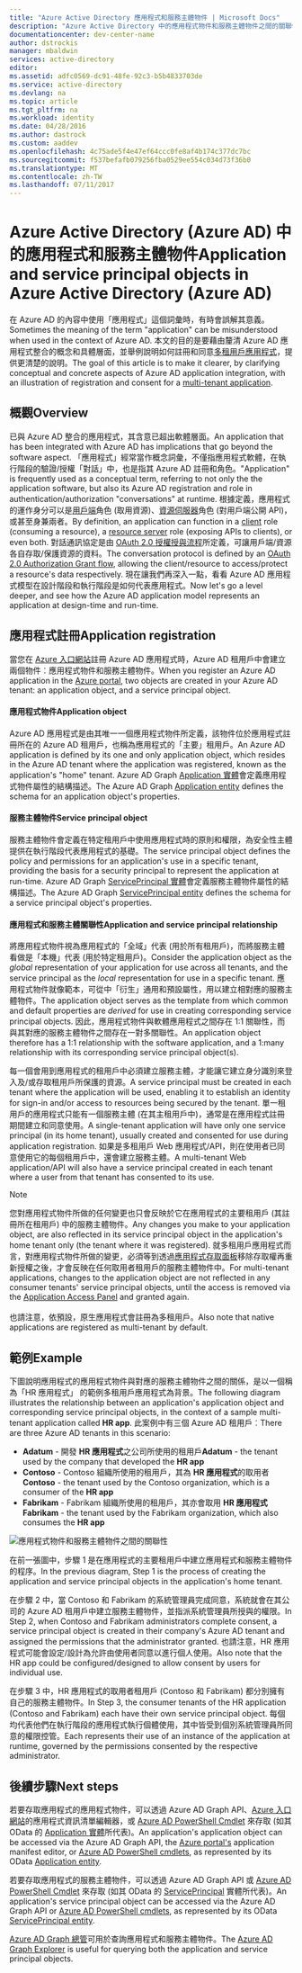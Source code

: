 ```yaml
---
title: "Azure Active Directory 應用程式和服務主體物件 | Microsoft Docs"
description: "Azure Active Directory 中的應用程式物件和服務主體物件之間的關聯性討論"
documentationcenter: dev-center-name
author: dstrockis
manager: mbaldwin
services: active-directory
editor: 
ms.assetid: adfc0569-dc91-48fe-92c3-b5b4833703de
ms.service: active-directory
ms.devlang: na
ms.topic: article
ms.tgt_pltfrm: na
ms.workload: identity
ms.date: 04/28/2016
ms.author: dastrock
ms.custom: aaddev
ms.openlocfilehash: 4c75ade5f4e47ef64ccc0fe8af4b174c377dc7bc
ms.sourcegitcommit: f537befafb079256fba0529ee554c034d73f36b0
ms.translationtype: MT
ms.contentlocale: zh-TW
ms.lasthandoff: 07/11/2017
---
```

# <a name="application-and-service-principal-objects-in-azure-active-directory-azure-ad"></a><span data-ttu-id="e0751-103">Azure Active Directory (Azure AD) 中的應用程式和服務主體物件</span><span class="sxs-lookup"><span data-stu-id="e0751-103">Application and service principal objects in Azure Active Directory (Azure AD)</span></span>
<span data-ttu-id="e0751-104">在 Azure AD 的內容中使用「應用程式」這個詞彙時，有時會誤解其意義。</span><span class="sxs-lookup"><span data-stu-id="e0751-104">Sometimes the meaning of the term "application" can be misunderstood when used in the context of Azure AD.</span></span> <span data-ttu-id="e0751-105">本文的目的是要藉由釐清 Azure AD 應用程式整合的概念和具體層面，並舉例說明如何註冊和同意[多租用戶應用程式](active-directory-dev-glossary.md#multi-tenant-application)，提供更清楚的說明。</span><span class="sxs-lookup"><span data-stu-id="e0751-105">The goal of this article is to make it clearer, by clarifying conceptual and concrete aspects of Azure AD application integration, with an illustration of registration and consent for a [multi-tenant application](active-directory-dev-glossary.md#multi-tenant-application).</span></span>

## <a name="overview"></a><span data-ttu-id="e0751-106">概觀</span><span class="sxs-lookup"><span data-stu-id="e0751-106">Overview</span></span>
<span data-ttu-id="e0751-107">已與 Azure AD 整合的應用程式，其含意已超出軟體層面。</span><span class="sxs-lookup"><span data-stu-id="e0751-107">An application that has been integrated with Azure AD has implications that go beyond the software aspect.</span></span> <span data-ttu-id="e0751-108">「應用程式」經常當作概念詞彙，不僅指應用程式軟體，在執行階段的驗證/授權「對話」中，也是指其 Azure AD 註冊和角色。</span><span class="sxs-lookup"><span data-stu-id="e0751-108">"Application" is frequently used as a conceptual term, referring to not only the the application software, but also its Azure AD registration and role in authentication/authorization "conversations" at runtime.</span></span> <span data-ttu-id="e0751-109">根據定義，應用程式的運作身分可以是[用戶端](active-directory-dev-glossary.md#client-application)角色 (取用資源)、[資源伺服器](active-directory-dev-glossary.md#resource-server)角色 (對用戶端公開 API)，或甚至身兼兩者。</span><span class="sxs-lookup"><span data-stu-id="e0751-109">By definition, an application can function in a [client](active-directory-dev-glossary.md#client-application) role (consuming a resource), a [resource server](active-directory-dev-glossary.md#resource-server) role (exposing APIs to clients), or even both.</span></span> <span data-ttu-id="e0751-110">對話通訊協定是由 [OAuth 2.0 授權授與流程](active-directory-dev-glossary.md#authorization-grant)所定義，可讓用戶端/資源各自存取/保護資源的資料。</span><span class="sxs-lookup"><span data-stu-id="e0751-110">The conversation protocol is defined by an [OAuth 2.0 Authorization Grant flow](active-directory-dev-glossary.md#authorization-grant), allowing the client/resource to access/protect a resource's data respectively.</span></span> <span data-ttu-id="e0751-111">現在讓我們再深入一點，看看 Azure AD 應用程式模型在設計階段和執行階段是如何代表應用程式。</span><span class="sxs-lookup"><span data-stu-id="e0751-111">Now let's go a level deeper, and see how the Azure AD application model represents an application at design-time and run-time.</span></span> 

## <a name="application-registration"></a><span data-ttu-id="e0751-112">應用程式註冊</span><span class="sxs-lookup"><span data-stu-id="e0751-112">Application registration</span></span>
<span data-ttu-id="e0751-113">當您在 [Azure 入口網站][AZURE-Portal]註冊 Azure AD 應用程式時，Azure AD 租用戶中會建立兩個物件︰應用程式物件和服務主體物件。</span><span class="sxs-lookup"><span data-stu-id="e0751-113">When you register an Azure AD application in the [Azure portal][AZURE-Portal], two objects are created in your Azure AD tenant: an application object, and a service principal object.</span></span>

#### <a name="application-object"></a><span data-ttu-id="e0751-114">應用程式物件</span><span class="sxs-lookup"><span data-stu-id="e0751-114">Application object</span></span>
<span data-ttu-id="e0751-115">Azure AD 應用程式是由其唯一一個應用程式物件所定義，該物件位於應用程式註冊所在的 Azure AD 租用戶，也稱為應用程式的「主要」租用戶。</span><span class="sxs-lookup"><span data-stu-id="e0751-115">An Azure AD application is defined by its one and only application object, which resides in the Azure AD tenant where the application was registered, known as the application's "home" tenant.</span></span> <span data-ttu-id="e0751-116">Azure AD Graph [Application 實體][AAD-Graph-App-Entity]會定義應用程式物件屬性的結構描述。</span><span class="sxs-lookup"><span data-stu-id="e0751-116">The Azure AD Graph [Application entity][AAD-Graph-App-Entity] defines the schema for an application object's properties.</span></span> 

#### <a name="service-principal-object"></a><span data-ttu-id="e0751-117">服務主體物件</span><span class="sxs-lookup"><span data-stu-id="e0751-117">Service principal object</span></span>
<span data-ttu-id="e0751-118">服務主體物件會定義在特定租用戶中使用應用程式時的原則和權限，為安全性主體提供在執行階段代表應用程式的基礎。</span><span class="sxs-lookup"><span data-stu-id="e0751-118">The service principal object defines the policy and permissions for an application's use in a specific tenant, providing the basis for a security principal to represent the application at run-time.</span></span> <span data-ttu-id="e0751-119">Azure AD Graph [ServicePrincipal 實體][AAD-Graph-Sp-Entity]會定義服務主體物件屬性的結構描述。</span><span class="sxs-lookup"><span data-stu-id="e0751-119">The Azure AD Graph [ServicePrincipal entity][AAD-Graph-Sp-Entity] defines the schema for a service principal object's properties.</span></span> 

#### <a name="application-and-service-principal-relationship"></a><span data-ttu-id="e0751-120">應用程式和服務主體關聯性</span><span class="sxs-lookup"><span data-stu-id="e0751-120">Application and service principal relationship</span></span>
<span data-ttu-id="e0751-121">將應用程式物件視為應用程式的「全域」代表 (用於所有租用戶)，而將服務主體看做是「本機」代表 (用於特定租用戶)。</span><span class="sxs-lookup"><span data-stu-id="e0751-121">Consider the application object as the *global* representation of your application for use across all tenants, and the service principal as the *local* representation for use in a specific tenant.</span></span> <span data-ttu-id="e0751-122">應用程式物件就像範本，可從中「衍生」通用和預設屬性，用以建立相對應的服務主體物件。</span><span class="sxs-lookup"><span data-stu-id="e0751-122">The application object serves as the template from which common and default properties are *derived* for use in creating corresponding service principal objects.</span></span> <span data-ttu-id="e0751-123">因此，應用程式物件與軟體應用程式之間存在 1:1 關聯性，而與其對應的服務主體物件之間存在一對多關聯性。</span><span class="sxs-lookup"><span data-stu-id="e0751-123">An application object therefore has a 1:1 relationship with the software application, and a 1:many relationship with its corresponding service principal object(s).</span></span>

<span data-ttu-id="e0751-124">每一個會用到應用程式的租用戶中必須建立服務主體，才能讓它建立身分識別來登入及/或存取租用戶所保護的資源。</span><span class="sxs-lookup"><span data-stu-id="e0751-124">A service principal must be created in each tenant where the application will be used, enabling it to establish an identity for sign-in and/or access to resources being secured by the tenant.</span></span> <span data-ttu-id="e0751-125">單一租用戶的應用程式只能有一個服務主體 (在其主租用戶中)，通常是在應用程式註冊期間建立和同意使用。</span><span class="sxs-lookup"><span data-stu-id="e0751-125">A single-tenant application will have only one service principal (in its home tenant), usually created and consented for use during application registration.</span></span> <span data-ttu-id="e0751-126">如果是多租用戶 Web 應用程式/API，則在使用者已同意使用它的每個租用戶中，還會建立服務主體。</span><span class="sxs-lookup"><span data-stu-id="e0751-126">A multi-tenant Web application/API will also have a service principal created in each tenant where a user from that tenant has consented to its use.</span></span>  

> [!NOTE]
> <span data-ttu-id="e0751-127">您對應用程式物件所做的任何變更也只會反映於它在應用程式的主要租用戶 (其註冊所在租用戶) 中的服務主體物件。</span><span class="sxs-lookup"><span data-stu-id="e0751-127">Any changes you make to your application object, are also reflected in its service principal object in the application's home tenant only (the tenant where it was registered).</span></span> <span data-ttu-id="e0751-128">就多租用戶應用程式而言，對應用程式物件所做的變更，必須等到透過[應用程式存取面板](https://myapps.microsoft.com)移除存取權再重新授權之後，才會反映在任何取用者租用戶的服務主體物件中。</span><span class="sxs-lookup"><span data-stu-id="e0751-128">For multi-tenant applications, changes to the application object are not reflected in any consumer tenants' service principal objects, until the access is removed via the [Application Access Panel](https://myapps.microsoft.com) and granted again.</span></span>
><br>  
> <span data-ttu-id="e0751-129">也請注意，依預設，原生應用程式會註冊為多租用戶。</span><span class="sxs-lookup"><span data-stu-id="e0751-129">Also note that native applications are registered as multi-tenant by default.</span></span>
> 
> 

## <a name="example"></a><span data-ttu-id="e0751-130">範例</span><span class="sxs-lookup"><span data-stu-id="e0751-130">Example</span></span>
<span data-ttu-id="e0751-131">下圖說明應用程式的應用程式物件與對應的服務主體物件之間的關係，是以一個稱為「HR 應用程式」 的範例多租用戶應用程式為背景。</span><span class="sxs-lookup"><span data-stu-id="e0751-131">The following diagram illustrates the relationship between an application's application object and corresponding service principal objects, in the context of a sample multi-tenant application called **HR app**.</span></span> <span data-ttu-id="e0751-132">此案例中有三個 Azure AD 租用戶︰</span><span class="sxs-lookup"><span data-stu-id="e0751-132">There are three Azure AD tenants in this scenario:</span></span> 

* <span data-ttu-id="e0751-133">**Adatum** - 開發 **HR 應用程式**之公司所使用的租用戶</span><span class="sxs-lookup"><span data-stu-id="e0751-133">**Adatum** - the tenant used by the company that developed the **HR app**</span></span>
* <span data-ttu-id="e0751-134">**Contoso** - Contoso 組織所使用的租用戶，其為 **HR 應用程式**的取用者</span><span class="sxs-lookup"><span data-stu-id="e0751-134">**Contoso** - the tenant used by the Contoso organization, which is a consumer of the **HR app**</span></span>
* <span data-ttu-id="e0751-135">**Fabrikam** - Fabrikam 組織所使用的租用戶，其亦會取用 **HR 應用程式**</span><span class="sxs-lookup"><span data-stu-id="e0751-135">**Fabrikam** - the tenant used by the Fabrikam organization, which also consumes the **HR app**</span></span>

![應用程式物件和服務主體物件之間的關聯性](./media/active-directory-application-objects/application-objects-relationship.png)

<span data-ttu-id="e0751-137">在前一張圖中，步驟 1 是在應用程式的主要租用戶中建立應用程式和服務主體物件的程序。</span><span class="sxs-lookup"><span data-stu-id="e0751-137">In the previous diagram, Step 1 is the process of creating the application and service principal objects in the application's home tenant.</span></span>

<span data-ttu-id="e0751-138">在步驟 2 中，當 Contoso 和 Fabrikam 的系統管理員完成同意，系統就會在其公司的 Azure AD 租用戶中建立服務主體物件，並指派系統管理員所授與的權限。</span><span class="sxs-lookup"><span data-stu-id="e0751-138">In Step 2, when Contoso and Fabrikam administrators complete consent, a service principal object is created in their company's Azure AD tenant and assigned the permissions that the administrator granted.</span></span> <span data-ttu-id="e0751-139">也請注意，HR 應用程式可能會設定/設計為允許由使用者同意以進行個人使用。</span><span class="sxs-lookup"><span data-stu-id="e0751-139">Also note that the HR app could be configured/designed to allow consent by users for individual use.</span></span>

<span data-ttu-id="e0751-140">在步驟 3 中，HR 應用程式的取用者租用戶 (Contoso 和 Fabrikam) 都分別擁有自己的服務主體物件。</span><span class="sxs-lookup"><span data-stu-id="e0751-140">In Step 3, the consumer tenants of the HR application (Contoso and Fabrikam) each have their own service principal object.</span></span> <span data-ttu-id="e0751-141">每個均代表他們在執行階段的應用程式執行個體使用，其中皆受到個別系統管理員所同意的權限控管。</span><span class="sxs-lookup"><span data-stu-id="e0751-141">Each represents their use of an instance of the application at runtime, governed by the permissions consented by the respective administrator.</span></span>

## <a name="next-steps"></a><span data-ttu-id="e0751-142">後續步驟</span><span class="sxs-lookup"><span data-stu-id="e0751-142">Next steps</span></span>
<span data-ttu-id="e0751-143">若要存取應用程式的應用程式物件，可以透過 Azure AD Graph API、[Azure 入口網站][AZURE-Portal]的應用程式資訊清單編輯器，或 [Azure AD PowerShell Cmdlet](https://docs.microsoft.com/powershell/azure/overview?view=azureadps-2.0) 來存取 (如其 OData 的 [Application 實體][AAD-Graph-App-Entity]所代表)。</span><span class="sxs-lookup"><span data-stu-id="e0751-143">An application's application object can be accessed via the Azure AD Graph API, the [Azure portal's][AZURE-Portal] application manifest editor, or [Azure AD PowerShell cmdlets](https://docs.microsoft.com/powershell/azure/overview?view=azureadps-2.0), as represented by its OData [Application entity][AAD-Graph-App-Entity].</span></span>

<span data-ttu-id="e0751-144">若要存取應用程式的服務主體物件，可以透過 Azure AD Graph API 或 [Azure AD PowerShell Cmdlet](https://docs.microsoft.com/powershell/azure/overview?view=azureadps-2.0) 來存取 (如其 OData 的 [ServicePrincipal][AAD-Graph-Sp-Entity] 實體所代表)。</span><span class="sxs-lookup"><span data-stu-id="e0751-144">An application's service principal object can be accessed via the Azure AD Graph API or [Azure AD PowerShell cmdlets](https://docs.microsoft.com/powershell/azure/overview?view=azureadps-2.0), as represented by its OData [ServicePrincipal entity][AAD-Graph-Sp-Entity].</span></span>

<span data-ttu-id="e0751-145">[Azure AD Graph 總管](https://graphexplorer.azurewebsites.net/)可用於查詢應用程式和服務主體物件。</span><span class="sxs-lookup"><span data-stu-id="e0751-145">The [Azure AD Graph Explorer](https://graphexplorer.azurewebsites.net/) is useful for querying both the application and service principal objects.</span></span>

<!--Image references-->

<!--Reference style links -->
[AAD-Graph-App-Entity]: https://msdn.microsoft.com/Library/Azure/Ad/Graph/api/entity-and-complex-type-reference#application-entity
[AAD-Graph-Sp-Entity]: https://msdn.microsoft.com/Library/Azure/Ad/Graph/api/entity-and-complex-type-reference#serviceprincipal-entity
[AZURE-Portal]: https://portal.azure.com
